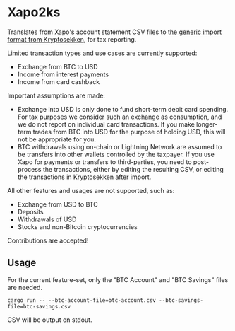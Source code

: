 # Xapo2ks

Translates from Xapo's account statement CSV files to [the generic import format from
Kryptosekken](https://www.kryptosekken.no/regnskap/importer-csv-generisk), for tax
reporting.

Limited transaction types and use cases are currently supported:

* Exchange from BTC to USD
* Income from interest payments
* Income from card cashback

Important assumptions are made:

* Exchange into USD is only done to fund short-term debit card spending. For tax purposes we consider such an exchange
  as consumption, and we do not report on individual card transactions. If you make longer-term trades from BTC into
  USD for the purpose of holding USD, this will not be appropriate for you.
* BTC withdrawals using on-chain or Lightning Network are assumed to be transfers into other wallets controlled by
  the taxpayer. If you use Xapo for payments or transfers to third-parties, you need to post-process the transactions,
  either by editing the resulting CSV, or editing the transactions in Kryptosekken after import.

All other features and usages are not supported, such as:

* Exchange from USD to BTC
* Deposits
* Withdrawals of USD
* Stocks and non-Bitcoin cryptocurrencies

Contributions are accepted!

## Usage

For the current feature-set, only the "BTC Account" and "BTC Savings" files are needed.

```
cargo run -- --btc-account-file=btc-account.csv --btc-savings-file=btc-savings.csv
```

CSV will be output on stdout.
